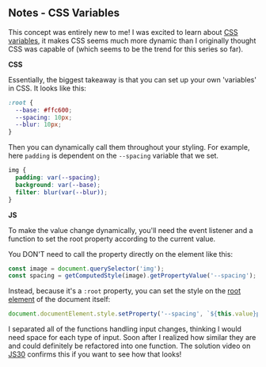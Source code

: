 ## Notes - CSS Variables

This concept was entirely new to me! I was excited to learn about [CSS variables](https://developer.mozilla.org/en-US/docs/Web/CSS/Using_CSS_custom_properties), it makes CSS seems much more dynamic than I originally thought CSS was capable of (which seems to be the trend for this series so far).

**CSS**

Essentially, the biggest takeaway is that you can set up your own 'variables' in CSS. It looks like this:

```CSS
:root {
  --base: #ffc600;
  --spacing: 10px;
  --blur: 10px;
}
```

Then you can dynamically call them throughout your styling. For example, here `padding` is dependent on the `--spacing` variable that we set.

```CSS
img {
  padding: var(--spacing);
  background: var(--base);
  filter: blur(var(--blur));
}
```

**JS**

To make the value change dynamically, you'll need the event listener and a function to set the root property according to the current value.

You DON'T need to call the property directly on the element like this:

```javascript
const image = document.querySelector('img');
const spacing = getComputedStyle(image).getPropertyValue('--spacing');
```

Instead, because it's a `:root` property, you can set the style on the [root element](https://developer.mozilla.org/en-US/docs/Web/API/Document/documentElement) of the document itself:

```javascript
document.documentElement.style.setProperty('--spacing', `${this.value}px`);
```

I separated all of the functions handling input changes, thinking I would need space for each type of input. Soon after I realized how similar they are and could definitely be refactored into one function. The solution video on [JS30](https://courses.wesbos.com/account/access/6075ba1a75ff3a25a5c45309/view/194130480) confirms this if you want to see how that looks!

